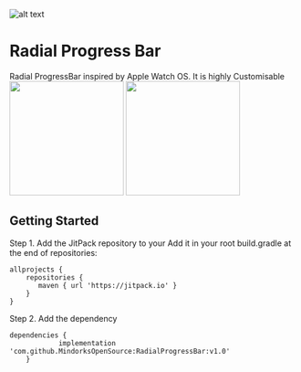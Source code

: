 ![alt text](https://github.com/MindorksOpenSource/RadialProgressBar/blob/master/images/logo.png)

# Radial Progress Bar

Radial ProgressBar inspired  by Apple Watch OS. It is highly Customisable <br/>
<img  width="200" height="200" src="https://github.com/MindorksOpenSource/RadialProgressBar/blob/master/images/1.jpg"> <img  width="200" height="200" src="https://github.com/MindorksOpenSource/RadialProgressBar/blob/master/images/2.jpg">


## Getting Started

Step 1. Add the JitPack repository to your Add it in your root build.gradle at the end of repositories:


```
allprojects {
    repositories {
   	   maven { url 'https://jitpack.io' }
    }
}
```

Step 2. Add the dependency
```
dependencies {
	        implementation 'com.github.MindorksOpenSource:RadialProgressBar:v1.0'
	}
```



